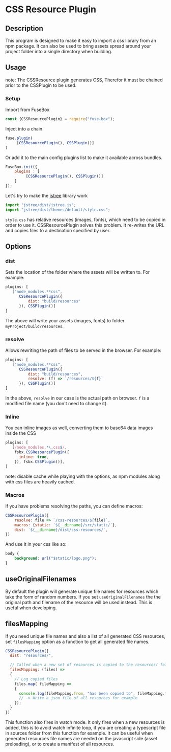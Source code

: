 # CSS Resource Plugin

## Description
This program is designed to make it easy to import a css library from an npm package.  It can also be used to bring assets spread around your project folder into a single directory when building.

## Usage
note: The CSSResource plugin generates CSS, Therefor it must be chained prior to the CSSPlugin to be used.

### Setup

Import from FuseBox

```js
const {CSSResourcePlugin} = require("fuse-box");
```

Inject into a chain.

```js
fuse.plugin(
     [CSSResourcePlugin(), CSSPlugin()]
)
```

Or add it to the main config plugins list to make it available across bundles.

```js
FuseBox.init({
    plugins : [
         [CSSResourcePlugin(), CSSPlugin()]
    ]
});
```

Let's try to make the [jstree](https://github.com/vakata/jstree) library work

```js
import "jstree/dist/jstree.js";
import "jstree/dist/themes/default/style.css";
```

`style.css` has relative resources (images, fonts), which need to be copied in order to use it. CSSResourcePlugin solves this problem.
It re-writes the URL and copies files to a destination specified by user.

## Options

### dist
Sets the location of the folder where the assets will be written to. For example:

```js
plugins: [
   ["node_modules.**css",
      CSSResourcePlugin({
          dist: "build/resources"
      }), CSSPlugin()]
]
```

The above will write your assets (images, fonts) to folder `myProject/build/resources`.

### resolve

Allows rewriting the path of files to be served in the browser. For example:

```js
plugins: [
   ["node_modules.**css",
      CSSResourcePlugin({
          dist: "build/resources",
          resolve: (f) => `/resources/${f}`
      }), CSSPlugin()]
]
```

In the above, `resolve` in our case is the actual path on browser. `f` is a modified file name (you don't need to change it).


### Inline
You can inline images as well, converting them to base64 data images inside the CSS

```js
plugins: [
   [/node_modules.*\.css$/,
    fsbx.CSSResourcePlugin({
      inline: true,
    }), fsbx.CSSPlugin()],
]
```

note: disable cache while playing with the options, as npm modules along with css files are heavily cached.


### Macros

If you have problems resolving the paths, you can define macros:



```js
CSSResourcePlugin({
    resolve: file => `/css-resources/${file}`,
    macros: {static: `${__dirname}/src/static/`},
    dist: `${__dirname}/dist/css-resources/`,
})
```

And use it in your css like so:

```css
body {
    background: url("$static/logo.png");
}
```

## useOriginalFilenames

By default the plugin will generate unique file names for resources which take the form of random numbers.  If you set `useOriginalFilenames` the the original path and filename of the resource will be used instead.  This is useful when developing.


## filesMapping

If you need unique file names and also a list of all generated CSS resources, set `filesMapping` option as a function to get all generated file names.

```js
CSSResourcePlugin({
  dist: "resources/",

  // Called when a new set of resources is copied to the resources/ folder
  filesMapping: (files) =>
  {
    // Log copied files
    files.map( fileMapping =>
    {
      console.log(fileMapping.from, "has been copied to", fileMapping.to);
      // -> Write a json file of all resources for example
    });
  }
})
```

This function also fires in watch mode. It only fires when a new resources is added, this is to avoid watch infinite loop, if you are creating a typescript file in sources folder from this function for example.
It can be useful when generated resources file names are needed on the javascript side (asset preloading), or to create a manifest of all resources.
